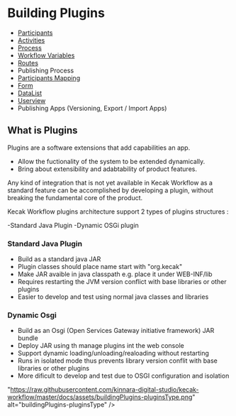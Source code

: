 # Building Plugins

- [Participants](buildingFlow_ParticipantMapping.md)
- [Activities](buildingPlugins_Activities.md)
- [Process](buidingPlugins_Process.md)
- [Workflow Variables](buildingAplication_WorkflowVariable.md)
- [Routes](buildingPlugins_Routes.md)
- Publishing Process
- [Participants Mapping](buildingPlugins_ParticipantMapping.md)
- [Form](buildingPlugins_form.md)
- [DataList](datalist_DatalistAction.md)
- [Userview](buildingPlugins_Userview.md)
- Publishing Apps (Versioning, Export / Import Apps)


## What is Plugins ##

Plugins are a software extensions that add capabilities an app.

- Allow the fuctionality of the system to be extended dynamically. 
- Bring about extensibility and adabtability of product features.

Any kind of integration that is not yet available in Kecak Workflow as a standard feature can be accomplished by developing a plugin, without breaking the fundamental core of the product.

Kecak Workflow plugins architecture support 2 types of plugins structures :

-Standard Java Plugin
-Dynamic OSGi plugin

### Standard Java Plugin ###

- Build as a standard java JAR
- Plugin classes should place name start with "org.kecak"
- Make JAR avaible in java classpath e.g. place it under WEB-INF/lib
- Requires restarting the JVM version conflict with base libraries or other plugins 
- Easier to develop and test using normal java classes and libraries

### Dynamic Osgi ###

- Build as an Osgi (Open Services Gateway initiative framework) JAR bundle
- Deploy JAR using th manage plugins int the web console 
- Support dynamic loading/unloading/realoading without restarting
- Runs in isolated mode thus prevents library version conflit with base libraries or other plugins 
- More dificult to develop and test due to OSGI configuration and isolation

"https://raw.githubusercontent.com/kinnara-digital-studio/kecak-workflow/master/docs/assets/buildingPlugins-pluginsType.png" alt="buildingPlugins-pluginsType" />


